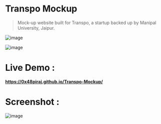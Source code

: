 # Transpo Mockup
> Mock-up website built for Transpo, a startup backed up by Manipal University, Jaipur.


![image](https://user-images.githubusercontent.com/5800726/44732698-82a67a00-ab03-11e8-80a1-e82733a3d843.png)


![image](https://user-images.githubusercontent.com/5800726/44732750-9e118500-ab03-11e8-8286-83f4ca3324e6.png)



# Live Demo : 

**https://0x48piraj.github.io/Transpo-Mockup/**

# Screenshot :

![image](https://user-images.githubusercontent.com/5800726/44732585-42df9280-ab03-11e8-800e-72084df6c962.png)

